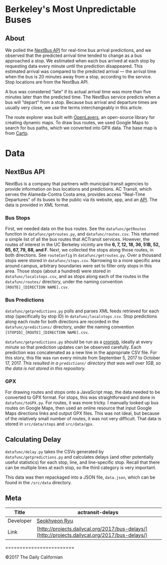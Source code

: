# Berkeley's Most Unpredictable Buses

## About
We polled the [NextBus API](https://www.nextbus.com/xmlFeedDocs/NextBusXMLFeed.pdf) for real-time bus arrival predictions, and we observed that the predicted arrival time tended to change as a bus approached a stop. We estimated when each bus arrived at each stop by requesting data every minute until the prediction disappeared. This estimated arrival was compared to the predicted arrival — the arrival time when the bus is 20 minutes away from a stop, according to the service. Stop locations are from the NextBus API.

A bus was considered “late” if its actual arrival time was more than five minutes later than the predicted time. The NextBus service predicts when a bus will “depart” from a stop. Because bus arrival and departure times are usually very close, we use the terms interchangeably in this article.

The route explorer was built with [OpenLayers](http://openlayers.org/), an open-source library for creating dynamic maps. To draw bus routes, we used Google Maps to search for bus paths, which we converted into GPX data. The base map is from [Carto](https://carto.com/location-data-services/basemaps/).

# Data
## NextBus API
NextBus is a company that partners with municipal transit agencies to provide information on bus locations and predictions. AC Transit, which serves the Alameda-Contra Costa area, provides access "Real-Time Departures" of its buses to the public via its website, app, and an [API](http://www.actransit.org/rider-info/nextbus-xml-data/). The data is provided in XML format.

### Bus Stops
First, we needed data on the bus routes. See the `datafunc/getRoutes` function in `datafunc/getroutes.py`, and `datafunc/routes.csv`. This returned a simple list of all the bus routes that ACTransit services. However, the routes of interest in the UC Berkeley vicinity are the **6, 7, 12, 18, 36, 51B, 52, 65, 67, 79, 88, and F**. Next, we collected the stops along those routes, in both directions. See `routeConfig` in `datafunc/getroutes.py`. Over a thousand stops were stored in `datafunc/stops.csv`. Narrowing to a more specific area around campus, arbitrary boundaries were set to filter only stops in this area. Those stops (about a hundred) were stored in `datafunc/localstops.csv`, and as stops along each of the routes in the `datafunc/routes/` directory, under the naming convention `[ROUTE]_[DIRECTION NAME].csv`.

### Bus Predictions
`datafunc/getpredictions.py` polls and parses XML feeds
retrieved for each stop (specifically by stop ID) in `datafunc/localstops.csv`. Stop predictions along each route for both directions are recorded in the `datafunc/predictions/` directory, under the naming convention `[STOPID]_[ROUTE]_[DIRECTION NAME].csv`.

`datafunc/getpredictions.py` should be run as a [cronjob](https://code.tutsplus.com/tutorials/scheduling-tasks-with-cron-jobs--net-8800), ideally at every minute so that prediction
updates can be observed carefully. Each prediction was concatenated as a new line in the appropriate CSV file. For this story, this file was run every minute from September 5, 2017 to October 17, 2017. *This resulted in a `predictions/` directory that was well over 1GB, so the data is not stored in this repository.*

### GPX
For drawing routes and stops onto a JavaScript map, the data needed to be converted to GPX format. For stops, this was straightforward and done in `datafunc/toGPX.py`. For routes, it was more tricky. I manually looked up bus routes on Google Maps, then used an online resource that input Google Maps directions links and output GPX files. This was not ideal, but because of the relatively small number of routes, it was not very difficult. That data is stored in `src/data/stops` and `src/data/gpx`.

## Calculating Delay

`datafunc/delay.py` takes the CSVs generated by `datafunc/getpredictions.py` and calculates delays (and other potentially useful statistics) for each stop, line, and line-specific stop. Recall that there can be multiple lines at each stop, so the third category is very important.

This data was then repackaged into a JSON file, `data.json`, which can be found in the `/src/data` directory.

## Meta

| Title | actransit-delays |
|-|-|
| Developer    | [Seokhyeon Ryu](http://github.com/ryusock) |
| Link | [http://projects.dailycal.org/2017/bus-delays/](http://projects.dailycal.org/2017/bus-delays/) |

========================

©2017 The Daily Californian
